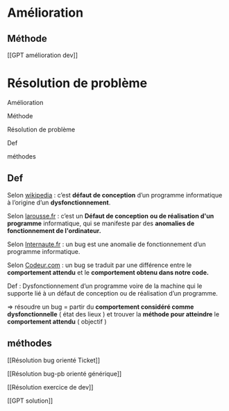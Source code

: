   

# Amélioration

## Méthode

[[GPT amélioration dev]]

# Résolution de problème

Amélioration

Méthode

Résolution de problème

Def

méthodes

## Def

Selon [wikipedia](https://fr.wikipedia.org/wiki/Bug_(informatique)) : c’est **défaut de conception** d’un programme informatique à l’origine d’un **dysfonctionnement**.

Selon [larousse.fr](https://www.larousse.fr/dictionnaires/francais/bogue/10005) : c’est un **Défaut de conception** **ou de réalisation d'un programme** informatique, qui se manifeste par des **anomalies de fonctionnement de l'ordinateur.**

Selon [Internaute.fr](https://www.linternaute.fr/dictionnaire/fr/definition/bug/) : un bug est une anomalie de fonctionnement d’un programme informatique.

Selon [Codeur.com](https://www.codeur.com/blog/meilleure-methode-resoudre-bug/) : un bug se traduit par une différence entre le **comportement attendu** et le **comportement obtenu dans notre code.**

Def : Dysfonctionnement d’un programme voire de la machine qui le supporte lié à un défaut de conception ou de réalisation d’un programme.

⇒ résoudre un bug = partir du **comportement considéré comme dysfonctionnelle** ( état des lieux ) et trouver la **méthode pour atteindre** le **comportement attendu** ( objectif )

## méthodes

[[Résolution bug orienté Ticket]]

[[Résolution bug-pb orienté générique]]

[[Résolution exercice de dev]]

[[GPT solution]]